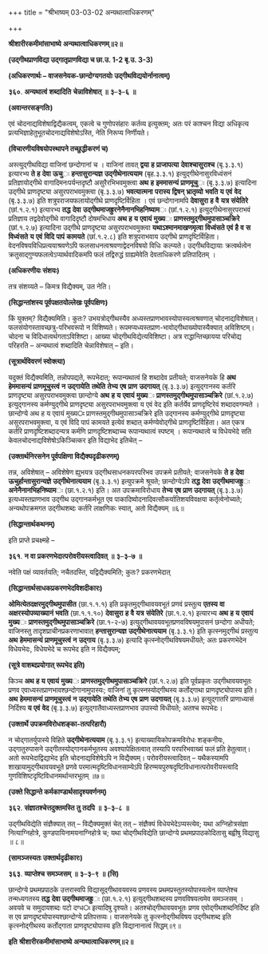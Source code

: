 +++
title = "श्रीभाष्यम् 03-03-02 अन्यथात्वाधिकरणम्"

+++
<div claऽऽ="elementor-widget-container">

**श्रीशारीरकमीमांसाभाष्ये** **अन्यथात्वाधिकरणम्॥२॥**

**(उद्गीथप्राणविद्या उद्गातृप्राणविद्या च छा.उ. 1-2 बृ.उ. 3-3)**

**(अधिकरणार्थः – वाजसनेयक-छान्दोग्यगतयोः उद्गीथविद्ययोर्नानात्वम्)**

**३६०**. **अन्यथात्वं** **शब्दादिति** **चेन्नाविशेषात्** **॥** **३**–**३**–**६** **॥**

**(अवान्तरसङ्गतिः)**

एवं चोदनाद्यविशेषाद्विद्यैकत्वम्, एकत्वे च गुणोपसंहारः कर्तव्य इत्युक्तम्; अतः परं काश्चन विद्या अधिकृत्य प्रत्यभिज्ञाहेतुभूतचोदनाद्यविशेषोऽस्ति, नेति निरूप्य निर्णीयते।

**(विचारणीयविषयोपस्थापने तच्छुद्धीकरणं च)**

अस्त्युद्गीथविद्या वाजिनां छन्दोगानां च । वाजिनां तावत् **द्वया** **ह** **प्राजापत्या** **देवाश्चासुराश्च** (बृ.३.३.१) इत्यारभ्य **ते** **ह** **देवा** **ऊचु**ः **हन्तासुरान्यज्ञ** **उद्गीथेनात्ययाम** (बृह.३.३.१) इत्युद्गीथेनासुरविध्वंसनं प्रतिज्ञायोद्गीथे वागादिमनःपर्यन्तदृष्टौ असुरैरभिभवमुक्त्वा **अथ** **ह** **इममासन्यं** **प्राणमूचु**ः (बृ.३.३.७) इत्यादिना उद्गीथे प्राणदृष्ट्या असुरपराभवमुक्त्वा (बृ.३.३.७)
**भवत्यात्मना** **परास्य** **द्विषन्** **भ्रातृव्यो** **भवति** **य** **एवं** **वेद** (बृ.३.३.७) इति शत्रुपराजयफलायोद्गीथे प्राणदृष्टिर्विहिता । एवं छन्दोगानामपि **देवासुरा** **ह** **वै** **यत्र** **संयेतिरे** (छां.१.२.१) इत्यारभ्य **तद्ध** **देवा** **उद्गीथमाजह्रुरनेनैनानभिहनिष्याम**ः (छां.१.२.१) इत्युद्गीथेनासुरपराभवं प्रतिज्ञाय तद्वदेवोद्गीथे वागादिदृष्टौ दोषमभिधाय **अथ** **ह** **य** **एवायं** **मुख्य**ः **प्राणस्तमुद्गीथमुपासाञ्चक्रिरे** (छां.१.२.७) इत्यादिना उद्गीथे प्राणदृष्ट्या असुरपराभवमुक्त्वा
**यथाऽश्मानमाखणमृत्वा** **विध्वंसते** **एवं** **है** **व** **स** **विध्वंसते** **य** **एवं** **विदि** **पापं** **कामयते** (छां.१.२.८) इति शत्रुपराभवाय उद्गीथे प्राणदृष्टिर्विहिता। वेदनविषयविधिप्रत्ययाश्रवणेऽपि फलसाधनत्वश्रवणाद्वेदनविषयो विधिः कल्प्यते। उद्गीथविद्यायाः क्रत्वर्थत्वेन क्रतुसाद्गुण्यफलत्वेऽप्यार्थवादिकमपि फलं तद्विरुद्धं ग्राह्यमेवेति देवताधिकरणे प्रतिपादितम् ।

**(अधिकरणीयः संशयः)**

तत्र संशय्यते – किमत्र विद्यैक्यम्, उत नेति।

**(सिद्धान्तांशस्य पूर्वपक्षतयोल्लेखः पूर्वपक्षिणः)**

किं युक्तम्? विद्यैक्यमिति। कुतः? उभयत्रोद्गीथस्यैव अध्यस्तप्राणभावस्योपास्यत्वश्रवणात् चोदनाद्यविशेषात्। फलसंयोगस्तावच्छत्रु-परिभवरूपो न विशिष्यते। रूपमप्यध्यस्तप्राण-भावोद्गीथाख्योपास्यैक्यात् अविशिष्टम्। चोदना च विदिधात्वर्थगताऽविशिष्टा। आख्या चोद्गीथविद्येत्यविशिष्टा। अत्र राद्धान्तिच्छायया परिचोद्य परिहरति – अन्यथात्वं शब्दादिति चेन्नाविशेषात् – इति।

**(सूत्रार्थविवरणं स्वोक्त्या)**

यदुक्तं विद्यैक्यमिति, तन्नोपपद्यते, रूपभेदात्; रूपान्यथात्वं हि शब्दादेव प्रतीयते; वाजसनेयके हि **अथ** **हेममासन्यं** **प्राणमूचुस्त्वं** **न** **उद्गायेति** **तथेति** **तेभ्य** **एष** **प्राण** **उदगायत्** (बृ.३.३.७) इत्युद्गानस्य कर्तरि प्राणदृष्ट्या असुरपराभवमुक्त्वा छान्दोग्ये **अथ** **ह** **य** **एवायं** **मुख्य**ः **प्राणस्तमुद्गीथमुपासाञ्चक्रिरे** (छां.१.२.७) इत्युद्गानस्य कर्मण्युद्गीथे प्राणदृष्ट्या असुरपराभवमुक्त्वा य एवं वेद इति कर्तर्येव प्राणदृष्टिरेवं शब्दादवगम्यते । छान्दोग्ये अथ ह य एवायं मुख्य**ः** प्राणस्तमुद्गीथमुपासाञ्चक्रिरे इति उद्गानस्य कर्मण्युद्गीथे प्राणदृष्ट्या असुरपराभवमुक्त्वा, य एवं विदि पापं कामयते इत्येवं शब्दात् कर्मण्येवोद्गीथे प्राणदृष्टिर्विहिता। अत एकत्र कर्तरि प्राणदृष्टिशब्दादन्यत्र कर्मणि प्राणदृष्टिशब्दाच्च रूपान्यथात्वं स्पष्टम् । रूपान्यथात्वे च विधेयभेदे सति केवलचोदनाद्यविशेषोऽकिञ्चित्कर इति विद्याभेद इतिचेत् –

**(उक्तार्थनिरसनेन पूर्वपक्षिणा विद्यैक्यदृढीकरणम्)**

तन्न, अविशेषात् – अविशेषेण ह्युभयत्र उद्गीथसाधनकपरपरिभव उपक्रमे प्रतीयते; वाजसनेयके **ते** **ह** **देवा** **ऊचुर्हान्तासुरान्यज्ञे** **उद्गीथेनात्ययाम** (बृ.३.३.१) इत्युपक्रमे श्रूयते; छान्दोग्येऽपि **तद्ध** **देवा** **उद्गीथमाजह्रु**ः **अनेनैनानभिहनिष्याम**ः (छा.१.२.१) इति। अत उपक्रमाविरोधाय **तेभ्य** **एष** **प्राण** **उदगायत्** (बृ.३.३.७) इत्यध्यस्तप्राणभाव उद्गीथ उद्गानकर्मभूत एव पाकादिष्वोदनादिवत्सौकर्यातिशयविवक्षया कर्तृत्वेनोच्यते; अन्यथोपक्रमगत उद्गीथशब्दः कर्तरि लाक्षणिकः स्यात्, अतो विद्यैक्यम् ॥६॥

**(सिद्धान्तार्थकथनम्)**

इति प्राप्ते प्रचक्ष्महे –

**३६१**. **न** **वा** **प्रकरणभेदात्परोवरीयस्त्वादिवत्** **॥** **३**–**३**–**७** **॥**

नवेति पक्षं व्यावर्तयति; नचैतदस्ति, यद्विद्यैक्यमिति; कुतः? प्रकरणभेदात्

**(सिद्धान्तार्थसाधकप्रकरणभेदविशदीकारः)**

**ओमित्येतदक्षरमुद्गीथमुपासीत** (छा.१.१.१) इति प्रकृतमुद्गीथावयवभूतं प्रणवं प्रस्तुत्य **एतस्य** **वा** **अक्षरस्योपव्याख्यानं** **भवति** (छा.१.१.१०) **देवासुरा** **ह** **वै** **यत्र** **संयेतिरे** (छा.१.२.१) इत्यारभ्य **अथ** **ह** **य** **एवायं** **मुख्य**ः **प्राणस्तमुद्गीथमुपासाञ्चक्रिरे** (छा.१-२-७) इत्युद्गीथावयवभूतप्रणवविषयमुपासनं छन्दोगा अधीयते; वाजिनस्तु तादृशप्राचीनप्रकरणाभावात् **हन्तासुरान्यज्ञ** **उद्गीथेनात्ययाम** (बृ.३.३.१) इति कृत्स्नमुद्गीथं प्रस्तुत्य **अथ** **हेममासन्यं** **प्राणमूचुस्त्वं** **न** **उद्गाय** (बृ.३.३.७) इत्यादि कृत्स्नोद्गीथविषयमधीयते; अतः प्रकरणभेदेन विधेयभेदः, विधेयभेदे च रूपभेद इति न विद्यैक्यम्;

**(सूत्रे वाशब्दप्रयोगात् रूपभेद इति)**

किञ्च **अथ** **ह** **य** **एवायं** **मुख्य**ः **प्राणस्तमुद्गीथमुपासाञ्चक्रिरे** (छां.१.२.७) इति पूर्वप्रकृतः उद्गीथावयवभूतः प्रणव एवाध्यस्तप्राणभावश्छन्दोगानामुपास्यः; वाजिनां तु कृत्स्नस्योद्गीथस्य कर्तोद्गाथा प्राणदृष्ट्योपास्य इति। **अथ** **हेममासन्यं** **प्राणमूचुस्त्वं** **न** **उद्गायेति** **तथेति** **तेभ्य** **एष** **प्राण** **उदगायत्** (बृ.३.३.७) इत्युद्गातरि प्राणाध्यासं निर्दिश्य **य** **एवं** **वेद** (बृ.३.३.७) इत्युद्गातैवाध्यस्तप्राणभाव उपास्यो विधीयते; अतश्च रूपभेदः।

**(उक्तार्थे उपक्रमविरोधशङ्का-तत्परिहारौ)**

न चोद्गातर्युपास्ये विहिते **उद्गीथेनात्ययाम** (बृ.३.३.१) इत्याख्यायिकोपक्रमविरोधः शङ्कनीयः, उद्गातुरुपासने उद्गीतस्योद्गानकर्मभूतस्य अवश्यापेक्षितत्वात् तस्यापि परपरिभवाख्यं फलं प्रति हेतुत्वात्। अतो रूपभेदाद्विद्याभेद इति चोदनाद्यविशेषेऽपि न विद्यैक्यम्। परोवरीयस्त्वादिवत् – यथैकस्यामपि शाखायामुद्गीथावयवभूते प्रणवे परमात्मदृष्टिविधानसाम्येऽपि हिरण्मयपुरुषदृष्टिविधानात्परोवरीयस्त्वादि गुणविशिष्टदृष्टिविधानमर्थान्तरभूतम् ॥७॥

**(उक्ते सिद्धान्ते कर्मकाण्डार्थसादृश्यवर्णनम्)**

**३६२**. **संज्ञातश्चेत्तदुक्तमस्ति** **तु** **तदपि** **॥** **३**–**३**–**८** **॥**

उद्गीथविद्येति संज्ञैक्यात् तत् – विद्यैक्यमुक्तं चेत् तत् – संज्ञैक्यं विधेयभेदेऽप्यस्त्येव; यथा अग्निहोत्रसंज्ञा नित्याग्निहोत्रे, कुण्डपायिनामयनाग्निहोत्रे च; यथा चोद्गीथविद्येति छान्दोग्ये प्रथमप्रपाठकोदितासु बह्वीषु विद्यासु ॥ ८॥

**(सामञ्जस्यतः उक्तार्थदृढीकारः)**

**३६३**. **व्याप्तेश्च** **समञ्जसम्** **॥** **३**–**३**–**९** **॥** **(सि)**

छान्दोग्ये प्रथमप्रपाठके उत्तरास्वपि विद्यासूद्गीथावयवस्य प्रणवस्य प्रथमप्रस्तुतस्योपास्यत्वेन व्याप्तेश्च तन्मध्यगतस्य **तद्ध** **देवा** **उद्गीथमाजह्रु**ः (छा.१.२.१) इत्युद्गीथशब्दस्य प्रणवविषयत्वमेव समञ्जसम् । अवयवे च समुदायशब्दः पटो दग्ध**ः** इत्यादिषु दृश्यते। अतश्चोद्गीथावयवभूतः प्रणव एवोद्गीथशब्दनिर्दिष्ट इति स एव प्राणदृष्ट्योपास्यश्छान्दोग्ये प्रतिपत्तव्यः। वाजसनेयके तु कृत्स्नोद्गीथविषय उद्गीथशब्द इति कृत्स्नोद्गीथस्य कर्तोद्गाता प्राणदृष्ट्योपास्य इति विद्यानानात्वं सिद्धम्॥९॥

**इति** **श्रीशारीरकमीमांसाभाष्ये** **अन्यथात्वाधिकरणम्॥२॥**

</div>
